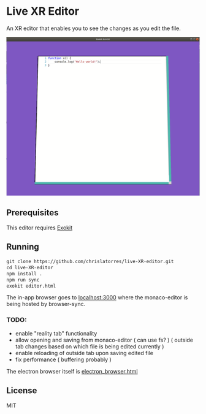 
# Live XR Editor 

An XR editor that enables you to see the changes as you edit the file.

![Live XR Editor](https://raw.githubusercontent.com/chrislatorres/live-XR-editor/master/img/editor.png)

## Prerequisites
This editor requires [Exokit](https://github.com/webmixedreality/exokit)

## Running

```
git clone https://github.com/chrislatorres/live-XR-editor.git 
cd live-XR-editor 
npm install .
npm run sync
exokit editor.html
```

The in-app browser goes to <a href="http://localhost:3000">localhost:3000</a> where the monaco-editor is being hosted by browser-sync.


### TODO:
- enable "reality tab" functionality
- allow opening and saving from monaco-editor ( can use fs? ) ( outside tab changes based on which file is being edited currently )
- enable reloading of outside tab upon saving edited file
- fix performance ( buffering probably )


The electron browser itself is [electron_browser.html](https://github.com/chrislatorres/live-XR-editor/blob/master/electron_browser.html)

## License

MIT
